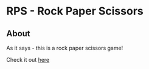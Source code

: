 # RPS - Rock Paper Scissors

## About

As it says - this is a rock paper scissors game!

Check it out [here](https://bladeski.github.io/rps/)
